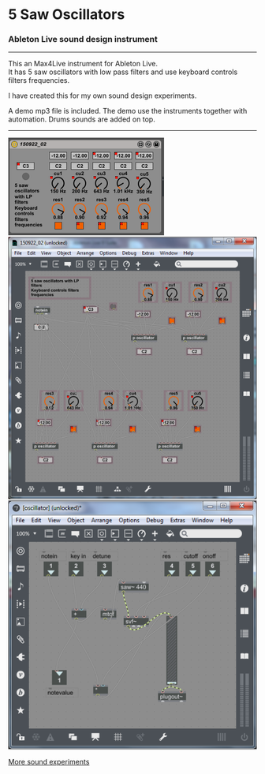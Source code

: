 # 5 Saw Oscillators
### Ableton Live sound design instrument  

* * *

This an Max4Live instrument for Ableton Live.  
It has 5 saw oscillators with low pass filters and use keyboard controls filters frequencies.  
  
I have created this for my own sound design experiments.

A demo mp3 file is included. The demo use the instruments together with  automation. Drums sounds are added on top.

----
![](1.png)  ![](2.png)  ![](3.png)
  
[More sound experiments](https://anderspedersen.bandcamp.com/album/algorithms-field-recordings-and-synth-programming)
